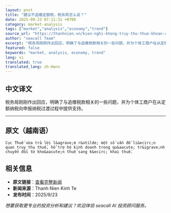 ```yaml
---
layout: post
title: "建议不追缴定额税，税务局怎么说？"
date: 2025-09-23 07:11:31 +0700
category: market-analysis
tags: ["market","analysis","economy","trend"]
source_url: "https://thanhnien.vn/kien-nghi-khong-truy-thu-thue-khoan-cuc-thue-noi-gi-185250923104653061.htm"
author: "seacall Team"
excerpt: "税务局刚刚作出回应，明确了与追缴税款相关的一些问题，并为个体工商户在从定额纳税向申报纳税过渡过程中提供支持。..."
featured: false
keywords: "market, analysis, economy, trend"
lang: vi
translated: true
translated_lang: zh-Hans
---
```


## 中文译文

税务局刚刚作出回应，明确了与追缴税款相关的一些问题，并为个体工商户在从定额纳税向申报纳税过渡过程中提供支持。

---

## 原文（越南语）

    Cục Thuế vừa trả lời l&agrave;m r&otilde; một số vấn đề li&ecirc;n quan truy thu thuế, hỗ trợ hộ kinh doanh trong qu&aacute; tr&igrave;nh chuyển đổi từ kho&aacute;n thuế sang k&ecirc; khai thuế.

## 相关信息

- **原文链接**：[查看完整新闻](https://thanhnien.vn/kien-nghi-khong-truy-thu-thue-khoan-cuc-thue-noi-gi-185250923104653061.htm)
- **新闻来源**：Thanh Nien Kinh Te
- **发布时间**：2025/9/23

*想要获取更专业的投资分析和建议？欢迎体验 seacall AI 投资顾问服务。*